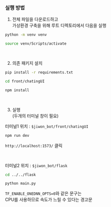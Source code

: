 ### 실행 방법

1. 전체 파일을 다운로드하고  
가상환경 구축을 위해
루트 디렉토리에서 다음을 실행
```bash
python -m venv venv
```
```bash
source venv/Scripts/activate
```

<br />  

2. 의존 패키지 설치
```bash
pip install -r requirements.txt 
```
```bash
cd front/chatingUI
```
``` bash
npm install
```

<br />

3. 실행  
(두개의 터미널 창이 필요)


터미널1 위치 : `$jiwon_bot/front/chatingUI`
``` bash
npm run dev
```
`http://localhost:1573/` 클릭
  
<br>

터미널2 위치 : `$jiwon_bot/flask`
``` bash
cd ../../flask
```
```bash
python main.py
```
`TF_ENABLE_ONEDNN_OPTS=0`와 같은 문구는  
CPU를 사용하므로 속도가 느릴 수 있다는 경고문



